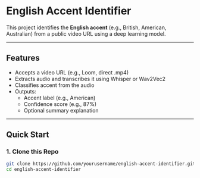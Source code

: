 # English Accent Identifier

This project identifies the **English accent** (e.g., British, American, Australian) from a public video URL using a deep learning model.

---

## Features

- Accepts a video URL (e.g., Loom, direct .mp4)
- Extracts audio and transcribes it using Whisper or Wav2Vec2
- Classifies accent from the audio
- Outputs:
  - Accent label (e.g., American)
  - Confidence score (e.g., 87%)
  - Optional summary explanation

---

##  Quick Start

### 1. Clone this Repo

```bash
git clone https://github.com/yourusername/english-accent-identifier.git
cd english-accent-identifier
